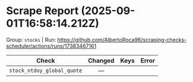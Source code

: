 # Scrape Report (2025-09-01T16:58:14.212Z)

Group: `stocks`  |  Run: https://github.com/AlbertoRoca96/scraping-checks-scheduler/actions/runs/17383467161

| Check | Changed | Keys | Error |
|---|:---:|:--|:--|
| `stock_ntdoy_global_quote` | — |  |  |
